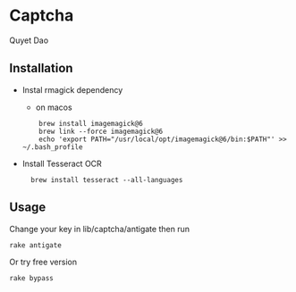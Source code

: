 # Captcha
Quyet Dao

## Installation

- Instal rmagick dependency
	+ on macos
	```
		brew install imagemagick@6
		brew link --force imagemagick@6
		echo 'export PATH="/usr/local/opt/imagemagick@6/bin:$PATH"' >> ~/.bash_profile
	```

- Install Tesseract OCR
	```
	  brew install tesseract --all-languages
	```

## Usage

Change your key in lib/captcha/antigate then run

```
rake antigate
```

Or try free version

```
rake bypass
```
